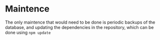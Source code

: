 # Maintence

The only maintence that would need to be done is periodic backups of the database, and updating the dependencies in the repository, which can be done using `npm update`
